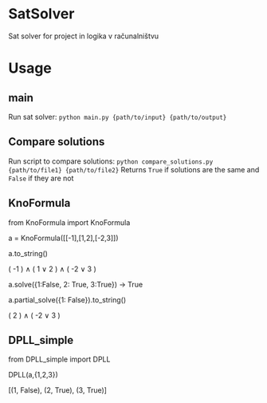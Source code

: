 # SatSolver

Sat solver for project in logika v računalništvu

# Usage

## main

Run sat solver: `python main.py {path/to/input} {path/to/output}`

## Compare solutions

Run script to compare solutions: `python compare_solutions.py {path/to/file1} {path/to/file2}`
Returns `True` if solutions are the same and `False` if they are not

## KnoFormula

from KnoFormula import KnoFormula

a = KnoFormula([[-1],[1,2],[-2,3]])

a.to_string()

( -1 ) ∧ ( 1 ∨ 2 ) ∧ ( -2 ∨ 3 )

a.solve({1:False, 2: True, 3:True}) -> True

a.partial_solve({1: False}).to_string()
 
 ( 2 ) ∧ ( -2 ∨ 3 )


## DPLL_simple

from DPLL_simple import DPLL

DPLL(a,{1,2,3})

[(1, False), (2, True), (3, True)]